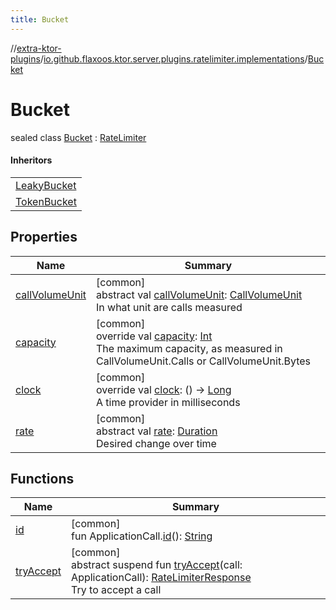 ```yaml
---
title: Bucket
---
```

//[extra-ktor-plugins](../../../index.md)/[io.github.flaxoos.ktor.server.plugins.ratelimiter.implementations](../index.md)/[Bucket](index.md)



# Bucket

sealed class [Bucket](index.md) : [RateLimiter](../../io.github.flaxoos.ktor.server.plugins.ratelimiter/-rate-limiter/index.md)

#### Inheritors


| |
|---|
| [LeakyBucket](../-leaky-bucket/index.md) |
| [TokenBucket](../-token-bucket/index.md) |


## Properties


| Name | Summary |
|---|---|
| [callVolumeUnit](../../io.github.flaxoos.ktor.server.plugins.ratelimiter/-rate-limiter/call-volume-unit.md) | [common]<br>abstract val [callVolumeUnit](../../io.github.flaxoos.ktor.server.plugins.ratelimiter/-rate-limiter/call-volume-unit.md): [CallVolumeUnit](../../io.github.flaxoos.ktor.server.plugins.ratelimiter/-call-volume-unit/index.md)<br>In what unit are calls measured |
| [capacity](capacity.md) | [common]<br>override val [capacity](capacity.md): [Int](https://kotlinlang.org/api/latest/jvm/stdlib/kotlin/-int/index.md)<br>The maximum capacity, as measured in CallVolumeUnit.Calls or CallVolumeUnit.Bytes |
| [clock](clock.md) | [common]<br>override val [clock](clock.md): () -&gt; [Long](https://kotlinlang.org/api/latest/jvm/stdlib/kotlin/-long/index.md)<br>A time provider in milliseconds |
| [rate](../../io.github.flaxoos.ktor.server.plugins.ratelimiter/-rate-limiter/rate.md) | [common]<br>abstract val [rate](../../io.github.flaxoos.ktor.server.plugins.ratelimiter/-rate-limiter/rate.md): [Duration](https://kotlinlang.org/api/latest/jvm/stdlib/kotlin.time/-duration/index.md)<br>Desired change over time |


## Functions


| Name | Summary |
|---|---|
| [id](../../io.github.flaxoos.ktor.server.plugins.ratelimiter/-rate-limiter/id.md) | [common]<br>fun ApplicationCall.[id](../../io.github.flaxoos.ktor.server.plugins.ratelimiter/-rate-limiter/id.md)(): [String](https://kotlinlang.org/api/latest/jvm/stdlib/kotlin/-string/index.md) |
| [tryAccept](../../io.github.flaxoos.ktor.server.plugins.ratelimiter/-rate-limiter/try-accept.md) | [common]<br>abstract suspend fun [tryAccept](../../io.github.flaxoos.ktor.server.plugins.ratelimiter/-rate-limiter/try-accept.md)(call: ApplicationCall): [RateLimiterResponse](../../io.github.flaxoos.ktor.server.plugins.ratelimiter/-rate-limiter-response/index.md)<br>Try to accept a call |

